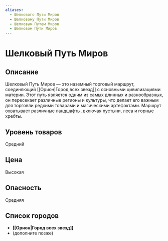```yaml
---
aliases:
  - Шелкового Пути Миров
  - Шелковому Пути Миров
  - Шелковым Путем Миров
  - Шелковом Пути Миров
---
```


# Шелковый Путь Миров

## Описание
Шелковый Путь Миров — это наземный торговый маршрут, соединяющий [[Орион|Город всех звезд]] с основными цивилизациями материи. Этот путь является одним из самых длинных и разнообразных, он пересекает различные регионы и культуры, что делает его важным для торговли редкими товарами и магическими артефактами. Маршрут охватывает различные ландшафты, включая пустыни, леса и горные хребты.

## Уровень товаров
Средний

## Цена
Высокая

## Опасность
Средняя

## Список городов
- **[[Орион|Город всех звезд]]**
- (дополните позже)
